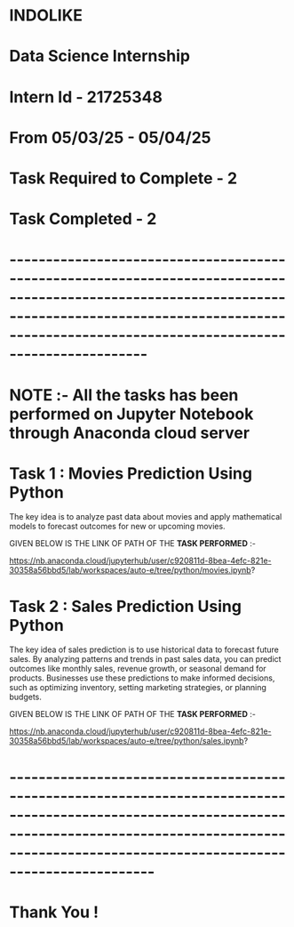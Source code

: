 # INDOLIKE
# Data Science Internship
# Intern Id - 21725348
# From 05/03/25 - 05/04/25
# Task Required to Complete - 2 
# Task Completed - 2

# -----------------------------------------------------------------------------------------------------------------------------------------------------------------------------------------------------------------
# NOTE :- All the tasks has been performed on Jupyter Notebook through Anaconda cloud server


# Task 1 : Movies Prediction Using Python

The key idea is to analyze past data about movies and apply mathematical models to forecast outcomes for new or upcoming movies.

GIVEN BELOW IS THE LINK OF PATH OF THE **TASK PERFORMED** :-

https://nb.anaconda.cloud/jupyterhub/user/c920811d-8bea-4efc-821e-30358a56bbd5/lab/workspaces/auto-e/tree/python/movies.ipynb?


# Task 2 : Sales Prediction Using Python

The key idea of sales prediction is to use historical data to forecast future sales. By analyzing patterns and trends in past sales data, you can predict outcomes like monthly sales, revenue growth, or seasonal demand for products. Businesses use these predictions to make informed decisions, such as optimizing inventory, setting marketing strategies, or planning budgets.

GIVEN BELOW IS THE LINK OF PATH OF THE **TASK PERFORMED** :-

https://nb.anaconda.cloud/jupyterhub/user/c920811d-8bea-4efc-821e-30358a56bbd5/lab/workspaces/auto-e/tree/python/sales.ipynb?

# ------------------------------------------------------------------------------------------------------------------------------------------------------------------------------------------------------------------

# Thank You !
